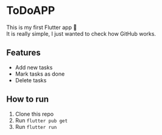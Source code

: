 # ToDoAPP

This is my first Flutter app 🚀  
It is really simple, I just wanted to check how GitHub works.

## Features
- Add new tasks
- Mark tasks as done
- Delete tasks

## How to run
1. Clone this repo
2. Run `flutter pub get`
3. Run `flutter run`
